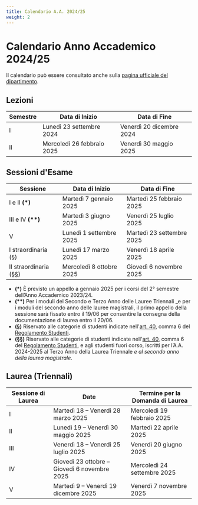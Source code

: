 ```yaml
---
title: Calendario A.A. 2024/25
weight: 2
---
```


# Calendario Anno Accademico 2024/25

Il calendario può essere consultato anche sulla [pagina ufficiale del dipartimento](https://i3s.web.uniroma1.it/it/calendario-didattico).

## Lezioni

| Semestre | Data di Inizio             | Data di Fine             |
|----------|----------------------------|--------------------------|
| I        | Lunedì 23 settembre 2024   | Venerdì 20 dicembre 2024 |
| II       | Mercoledì 26 febbraio 2025 | Venerdì 30 maggio 2025   |

## Sessioni d'Esame

| Sessione              | Data di Inizio           | Data di Fine              |
|-----------------------|--------------------------|---------------------------|
| I e II <b>(*)</b>     | Martedì 7 gennaio 2025   | Martedì 25 febbraio 2025  |
| III e IV <b>(**)</b>  | Martedì 3 giugno 2025    | Venerdì 25 luglio 2025    |
| V                     | Lunedì 1 settembre 2025  | Martedì 23 settembre 2025 |
| I straordinaria (§)   | Lunedì 17 marzo 2025     | Venerdì 18 aprile 2025    |
| II straordinaria (§§) | Mercoledì 8 ottobre 2025 | Giovedì 6 novembre 2025   |

- **(*)** È previsto un appello a gennaio 2025 per i corsi del 2° semestre dell’Anno Accademico 2023/24.
- **(\*\*)** Per i moduli del Secondo e Terzo Anno delle Lauree Triennali _e per i moduli del secondo anno delle lauree magistrali, il primo appello della sessione sarà fissato entro il 19/06 per consentire la consegna della documentazione di laurea entro il 20/06.
- **(§)** Riservato alle categorie di studenti indicate nell'[art. 40](https://www.uniroma1.it/it/content/esami-di-profitto), comma 6 del [Regolamento Studenti](https://www.uniroma1.it/it/pagina/regolamento-studenti).
- **(§§)** Riservato alle categorie di studenti indicate nell'[art. 40](https://www.uniroma1.it/it/content/esami-di-profitto), comma 6 del [Regolamento Studenti](https://www.uniroma1.it/it/pagina/regolamento-studenti), e agli studenti fuori corso, iscritti per l’A.A. 2024-2025 al Terzo Anno della Laurea Triennale _e al secondo anno della laurea magistrale_.

## Laurea (Triennali)

| Sessione di Laurea | Date                                         | Termine per la Domanda di Laurea |
|--------------------|----------------------------------------------|---------------------------------|
| I                  | Martedì 18 – Venerdì 28 marzo 2025           | Mercoledì 19 febbraio 2025      |
| II                 | Lunedì 19 – Venerdì 30 maggio 2025           | Martedì 22 aprile 2025          |
| III                | Venerdì 18 – Venerdì 25 luglio 2025          | Venerdì 20 giugno 2025          |
| IV                 | Giovedì 23 ottobre – Giovedì 6 novembre 2025 | Mercoledì 24 settembre 2025     |
| V                  | Martedì 9 – Venerdì 19 dicembre 2025         | Venerdì 7 novembre 2025         |
